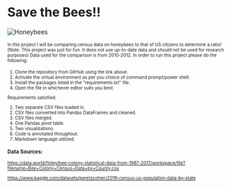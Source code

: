 # Save the Bees!!
![Honeybees](https://cdn.mos.cms.futurecdn.net/HixjyeXYJCrSDVGkZTmprP-1024-80.jpg.webp)

<font size="1"> In this project I will be comparing census data on honeybees to that of US citizens to determine a ratio! (Note: This project was just for fun. It does not use up-to-date data and should not be used for research purposes)
Data used for the comparison is from 2010-2012.
In order to run this project please do the following:

1. Clone the repository from GitHub using the link above. 
2. Activate the virtual environment as per you choice of command prompt/power shell.
3. Install the packages listed in the "requirements.txt" file.
4. Open the file in whichever editor suits you best.

Requirements satisfied:
1. Two separate CSV files loaded in.
2. CSV files converted into Pandas DataFrames and cleaned.
3. CSV files merged.
4. One Pandas pivot table.
5. Two visualizations.
6. Code is annotated throughout.
7. Markdown language utilized.
### Data Sources:
https://data.world/finley/bee-colony-statistical-data-from-1987-2017/workspace/file?filename=Bee+Colony+Census+Data+by+County.csv

https://www.kaggle.com/datasets/peretzcohen/2019-census-us-population-data-by-state
